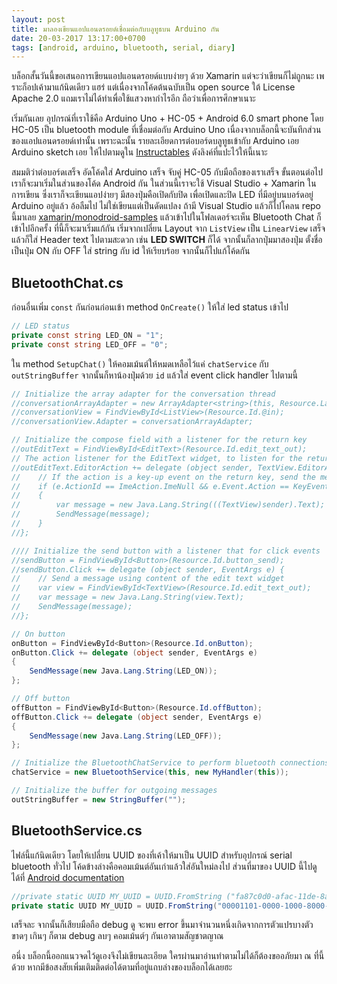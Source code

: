 ```yaml
---
layout: post
title: มาลองเขียนแอปแอนดรอยด์เชื่อมต่อกับบลูทูธบน Arduino กัน
date: 20-03-2017 13:17:00+0700
tags: [android, arduino, bluetooth, serial, diary]
---
```


บล็อกสั้นวันนี้ขอเสนอการเขียนแอปแอนดรอยด์แบบง่ายๆ ด้วย Xamarin แต่จะว่าเขียนก็ไม่ถูกนะ เพราะก็อปเค้ามาแก้นิดเดียว แฮร่ แต่เนื่องจากโค้ดต้นฉบับเป็น open source ใต้ License Apache 2.0 แถมเราไม่ได้ทำเพื่อใช้แสวงหากำไรอีก ถือว่าเพื่อการศึกษาเนาะ

เริ่มกันเลย อุปกรณ์ที่เราใช้คือ Arduino Uno + HC-05 + Android 6.0 smart phone โดย HC-05 เป็น bluetooth module ที่เชื่อมต่อกับ Arduino Uno เนื่องจากบล็อกนี้จะบันทึกส่วนของแอปแอนดรอยด์เท่านั้น เพราะฉะนั้น รายละเอียดการต่อบอร์ดบลูทูธเข้ากับ Arduino เอย Arduino sketch เอย ให้ไปตามดูใน [Instructables](http://www.instructables.com/id/Arduino-AND-Bluetooth-HC-05-Connecting-easily/?ALLSTEPS) ดังลิงค์ที่แปะไว้ให้นี้เนาะ

สมมติว่าต่อบอร์ดเสร็จ อัดโค้ดใส่ Arduino เสร็จ จับคู่ HC-05 กับมือถือของเราเสร็จ ขั้นตอนต่อไปเราก็จะมาเริ่มในส่วนของโค้ด Android กัน ในส่วนนี้เราจะใช้ Visual Studio + Xamarin ในการเขียน ซึ่งเราก็จะเขียนแอปง่ายๆ มีสองปุ่มคือเปิดกับปิด เพื่อเปิดและปิด LED ที่มีอยู่บนบอร์ดอยู่ Arduino อยู่แล้ว อ้อลืมไป ไม่ใช่เขียนแต่เป็นดัดแปลง ถ้ามี Visual Studio แล้วก็ไปโคลน repo นี้มาเลย [xamarin/monodroid-samples](git@github.com:xamarin/monodroid-samples.git) แล้วเข้าไปในโฟลเดอร์จะเห็น Bluetooth Chat ก็เข้าไปอีกครั้ง ที่นี้ก็จะมาเริ่มแก้กัน เริ่มจากเปลี่ยน Layout จาก `ListView` เป็น `LinearView` เสร็จแล้วก็ใส่ Header text ไปตามสะดวก เช่น **LED SWITCH** ก็ได้ จากนั้นก็ลากปุ่มมาสองปุ่ม ตั้งชื่อเป็นปุ่ม ON กับ OFF ใส่ string กับ id ให้เรียบร้อย จากนั้นก็ไปแก้โค้ดกัน

## BluetoothChat.cs

ก่อนอื่นเพิ่ม `const` กันก่อนก่อนเข้า method `OnCreate()` ให้ใส่ led status เข้าไป

```cs
// LED status
private const string LED_ON = "1";
private const string LED_OFF = "0";
```

ใน method `SetupChat()` ให้คอมเม้นต์ให้หมดเหลือไว้แค่ `chatService` กับ `outStringBuffer` จากนั้นก็หาน้องปุ่มด้วย `id` แล้วใส่ event click handler ไปตามนี้

```cs
// Initialize the array adapter for the conversation thread
//conversationArrayAdapter = new ArrayAdapter<string>(this, Resource.Layout.message);
//conversationView = FindViewById<ListView>(Resource.Id.@in);
//conversationView.Adapter = conversationArrayAdapter;

// Initialize the compose field with a listener for the return key
//outEditText = FindViewById<EditText>(Resource.Id.edit_text_out);
// The action listener for the EditText widget, to listen for the return key
//outEditText.EditorAction += delegate (object sender, TextView.EditorActionEventArgs e) {
//    // If the action is a key-up event on the return key, send the message
//    if (e.ActionId == ImeAction.ImeNull && e.Event.Action == KeyEventActions.Up)
//    {
//        var message = new Java.Lang.String(((TextView)sender).Text);
//        SendMessage(message);
//    }
//};

//// Initialize the send button with a listener that for click events
//sendButton = FindViewById<Button>(Resource.Id.button_send);
//sendButton.Click += delegate (object sender, EventArgs e) {
//    // Send a message using content of the edit text widget
//    var view = FindViewById<TextView>(Resource.Id.edit_text_out);
//    var message = new Java.Lang.String(view.Text);
//    SendMessage(message);
//};

// On button 
onButton = FindViewById<Button>(Resource.Id.onButton);
onButton.Click += delegate (object sender, EventArgs e)
{
    SendMessage(new Java.Lang.String(LED_ON));
};

// Off button
offButton = FindViewById<Button>(Resource.Id.offButton);
offButton.Click += delegate (object sender, EventArgs e)
{
    SendMessage(new Java.Lang.String(LED_OFF));
};

// Initialize the BluetoothChatService to perform bluetooth connections
chatService = new BluetoothService(this, new MyHandler(this));

// Initialize the buffer for outgoing messages
outStringBuffer = new StringBuffer("");
```

## BluetoothService.cs

ไฟล์นี้แก้นิดเดียว โดยให้เปลี่ยน UUID ของที่เค้าให้มาเป็น UUID สำหรับอุปกรณ์ serial bluetooth ทั่วไป โค้ดข้างล่างคือคอมเม้นต์อันเก่าแล้วใส่อันใหม่ลงไป ส่วนที่มาของ UUID นี้ไปดูได้ที่ [Android documentation](https://developer.android.com/reference/android/bluetooth/BluetoothDevice.html#createInsecureRfcommSocketToServiceRecord(java.util.UUID))

 ```cs
//private static UUID MY_UUID = UUID.FromString ("fa87c0d0-afac-11de-8a39-0800200c9a66");
private static UUID MY_UUID = UUID.FromString("00001101-0000-1000-8000-00805F9B34FB");
 ```

 เสร็จละ จากนั้นก็เสียบมือถือ debug ดู จะพบ error ขึ้นมาจำนวนหนึ่งเกิดจากการตัวแปรบางตัวขาดๆ เกินๆ ก็ตาม debug ลบๆ คอมเม้นต์ๆ กันเอาตามสัญชาตญาณ

 อนึ่ง บล็อกนี้ออกแนวจดไว้ดูเองจึงไม่เขียนละเอียด ใครผ่านมาอ่านทำตามไม่ได้ก็ต้องขออภัยมา ณ ที่นี้ด้วย หากมีข้อสงสัยเพิ่มเติมติดต่อได้ตามที่อยู่แถบล่างของบล็อกได้เลยฮะ